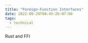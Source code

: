 ```yaml
---
title: "Foreign-Function Interfaces"
date: 2022-09-29T08:45:26-07:00
tags:
  - technical
---
```


Rust and FFI
